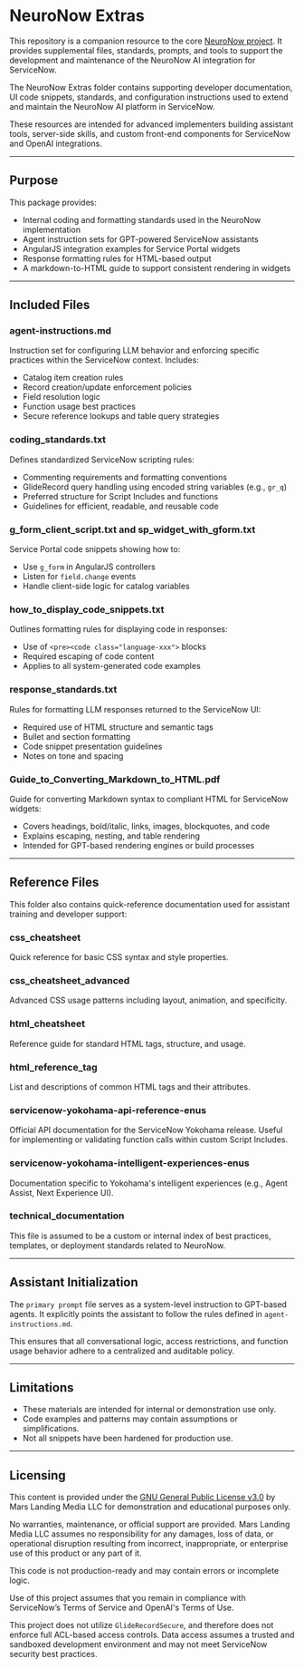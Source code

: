# NeuroNow Extras

This repository is a companion resource to the core [NeuroNow project](https://github.com/MarsLandingMedia/NeuroNow). It provides supplemental files, standards, prompts, and tools to support the development and maintenance of the NeuroNow AI integration for ServiceNow.

The NeuroNow Extras folder contains supporting developer documentation, UI code snippets, standards, and configuration instructions used to extend and maintain the NeuroNow AI platform in ServiceNow.

These resources are intended for advanced implementers building assistant tools, server-side skills, and custom front-end components for ServiceNow and OpenAI integrations.

---

## Purpose

This package provides:

- Internal coding and formatting standards used in the NeuroNow implementation  
- Agent instruction sets for GPT-powered ServiceNow assistants  
- AngularJS integration examples for Service Portal widgets  
- Response formatting rules for HTML-based output  
- A markdown-to-HTML guide to support consistent rendering in widgets  

---

## Included Files

### agent-instructions.md

Instruction set for configuring LLM behavior and enforcing specific practices within the ServiceNow context. Includes:

- Catalog item creation rules  
- Record creation/update enforcement policies  
- Field resolution logic  
- Function usage best practices  
- Secure reference lookups and table query strategies  

### coding_standards.txt

Defines standardized ServiceNow scripting rules:

- Commenting requirements and formatting conventions  
- GlideRecord query handling using encoded string variables (e.g., `gr_q`)  
- Preferred structure for Script Includes and functions  
- Guidelines for efficient, readable, and reusable code  

### g_form_client_script.txt and sp_widget_with_gform.txt

Service Portal code snippets showing how to:

- Use `g_form` in AngularJS controllers  
- Listen for `field.change` events  
- Handle client-side logic for catalog variables  

### how_to_display_code_snippets.txt

Outlines formatting rules for displaying code in responses:

- Use of `<pre><code class="language-xxx">` blocks  
- Required escaping of code content  
- Applies to all system-generated code examples  

### response_standards.txt

Rules for formatting LLM responses returned to the ServiceNow UI:

- Required use of HTML structure and semantic tags  
- Bullet and section formatting  
- Code snippet presentation guidelines  
- Notes on tone and spacing  

### Guide_to_Converting_Markdown_to_HTML.pdf

Guide for converting Markdown syntax to compliant HTML for ServiceNow widgets:

- Covers headings, bold/italic, links, images, blockquotes, and code  
- Explains escaping, nesting, and table rendering  
- Intended for GPT-based rendering engines or build processes  

---

## Reference Files

This folder also contains quick-reference documentation used for assistant training and developer support:

### css_cheatsheet  
Quick reference for basic CSS syntax and style properties.

### css_cheatsheet_advanced  
Advanced CSS usage patterns including layout, animation, and specificity.

### html_cheatsheet  
Reference guide for standard HTML tags, structure, and usage.

### html_reference_tag  
List and descriptions of common HTML tags and their attributes.

### servicenow-yokohama-api-reference-enus  
Official API documentation for the ServiceNow Yokohama release. Useful for implementing or validating function calls within custom Script Includes.

### servicenow-yokohama-intelligent-experiences-enus  
Documentation specific to Yokohama's intelligent experiences (e.g., Agent Assist, Next Experience UI).

### technical_documentation  
This file is assumed to be a custom or internal index of best practices, templates, or deployment standards related to NeuroNow.

---

## Assistant Initialization

The `primary prompt` file serves as a system-level instruction to GPT-based agents. It explicitly points the assistant to follow the rules defined in `agent-instructions.md`.

This ensures that all conversational logic, access restrictions, and function usage behavior adhere to a centralized and auditable policy.

---

## Limitations

- These materials are intended for internal or demonstration use only.  
- Code examples and patterns may contain assumptions or simplifications.  
- Not all snippets have been hardened for production use.  

---

## Licensing

This content is provided under the [GNU General Public License v3.0](https://www.gnu.org/licenses/gpl-3.0.html) by Mars Landing Media LLC for demonstration and educational purposes only.

No warranties, maintenance, or official support are provided. Mars Landing Media LLC assumes no responsibility for any damages, loss of data, or operational disruption resulting from incorrect, inappropriate, or enterprise use of this product or any part of it.

This code is not production-ready and may contain errors or incomplete logic.

Use of this project assumes that you remain in compliance with ServiceNow’s Terms of Service and OpenAI's Terms of Use.

This project does not utilize `GlideRecordSecure`, and therefore does not enforce full ACL-based access controls. Data access assumes a trusted and sandboxed development environment and may not meet ServiceNow security best practices.
